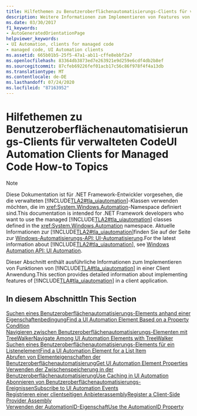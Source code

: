 ```yaml
---
title: Hilfethemen zu Benutzeroberflächenautomatisierungs-Clients für verwalteten Code
description: Weitere Informationen zum Implementieren von Features von Microsoft UI Automation in einer Client Anwendung finden Sie unter Links zu verwalteten Code Themen zur Vorgehensweise.
ms.date: 03/30/2017
f1_keywords:
- AutoGeneratedOrientationPage
helpviewer_keywords:
- UI Automation, clients for managed code
- managed code, UI Automation clients
ms.assetid: 665b01b5-25f5-47a1-ab11-cffe8ebbf2a7
ms.openlocfilehash: 83364db3873ed7e263921e9d259e6cdf4db2b8ef
ms.sourcegitcommit: 87cfeb69226fef01acb17c56c86f978f4f4a13db
ms.translationtype: MT
ms.contentlocale: de-DE
ms.lasthandoff: 07/24/2020
ms.locfileid: "87163952"
---
```

# <a name="ui-automation-clients-for-managed-code-how-to-topics"></a><span data-ttu-id="3ba45-103">Hilfethemen zu Benutzeroberflächenautomatisierungs-Clients für verwalteten Code</span><span class="sxs-lookup"><span data-stu-id="3ba45-103">UI Automation Clients for Managed Code How-to Topics</span></span>
> [!NOTE]
> <span data-ttu-id="3ba45-104">Diese Dokumentation ist für .NET Framework-Entwickler vorgesehen, die die verwalteten [!INCLUDE[TLA2#tla_uiautomation](../../../includes/tla2sharptla-uiautomation-md.md)]-Klassen verwenden möchten, die im <xref:System.Windows.Automation>-Namespace definiert sind.</span><span class="sxs-lookup"><span data-stu-id="3ba45-104">This documentation is intended for .NET Framework developers who want to use the managed [!INCLUDE[TLA2#tla_uiautomation](../../../includes/tla2sharptla-uiautomation-md.md)] classes defined in the <xref:System.Windows.Automation> namespace.</span></span> <span data-ttu-id="3ba45-105">Aktuelle Informationen zur [!INCLUDE[TLA2#tla_uiautomation](../../../includes/tla2sharptla-uiautomation-md.md)]finden Sie auf der Seite zur [Windows-Automatisierungs-API: UI-Automatisierung](/windows/win32/winauto/entry-uiauto-win32).</span><span class="sxs-lookup"><span data-stu-id="3ba45-105">For the latest information about [!INCLUDE[TLA2#tla_uiautomation](../../../includes/tla2sharptla-uiautomation-md.md)], see [Windows Automation API: UI Automation](/windows/win32/winauto/entry-uiauto-win32).</span></span>  
  
 <span data-ttu-id="3ba45-106">Dieser Abschnitt enthält ausführliche Informationen zum Implementieren von Funktionen von [!INCLUDE[TLA#tla_uiautomation](../../../includes/tlasharptla-uiautomation-md.md)] in einer Client Anwendung.</span><span class="sxs-lookup"><span data-stu-id="3ba45-106">This section provides detailed information about implementing features of [!INCLUDE[TLA#tla_uiautomation](../../../includes/tlasharptla-uiautomation-md.md)] in a client application.</span></span>  
  
## <a name="in-this-section"></a><span data-ttu-id="3ba45-107">In diesem Abschnitt</span><span class="sxs-lookup"><span data-stu-id="3ba45-107">In This Section</span></span>  
 [<span data-ttu-id="3ba45-108">Suchen eines Benutzeroberflächenautomatisierungs-Elements anhand einer Eigenschaftenbedingung</span><span class="sxs-lookup"><span data-stu-id="3ba45-108">Find a UI Automation Element Based on a Property Condition</span></span>](find-a-ui-automation-element-based-on-a-property-condition.md)  
 [<span data-ttu-id="3ba45-109">Navigieren zwischen Benutzeroberflächenautomatisierungs-Elementen mit TreeWalker</span><span class="sxs-lookup"><span data-stu-id="3ba45-109">Navigate Among UI Automation Elements with TreeWalker</span></span>](navigate-among-ui-automation-elements-with-treewalker.md)  
 [<span data-ttu-id="3ba45-110">Suchen eines Benutzeroberflächenautomatisierungs-Elements für ein Listenelement</span><span class="sxs-lookup"><span data-stu-id="3ba45-110">Find a UI Automation Element for a List Item</span></span>](find-a-ui-automation-element-for-a-list-item.md)  
 [<span data-ttu-id="3ba45-111">Abrufen von Elementeigenschaften der Benutzeroberflächenautomatisierung</span><span class="sxs-lookup"><span data-stu-id="3ba45-111">Get UI Automation Element Properties</span></span>](get-ui-automation-element-properties.md)  
 [<span data-ttu-id="3ba45-112">Verwenden der Zwischenspeicherung in der Benutzeroberflächenautomatisierung</span><span class="sxs-lookup"><span data-stu-id="3ba45-112">Use Caching in UI Automation</span></span>](use-caching-in-ui-automation.md)  
 [<span data-ttu-id="3ba45-113">Abonnieren von Benutzeroberflächenautomatisierungs-Ereignissen</span><span class="sxs-lookup"><span data-stu-id="3ba45-113">Subscribe to UI Automation Events</span></span>](subscribe-to-ui-automation-events.md)  
 [<span data-ttu-id="3ba45-114">Registrieren einer clientseitigen Anbieterassembly</span><span class="sxs-lookup"><span data-stu-id="3ba45-114">Register a Client-Side Provider Assembly</span></span>](register-a-client-side-provider-assembly.md)  
 [<span data-ttu-id="3ba45-115">Verwenden der AutomationID-Eigenschaft</span><span class="sxs-lookup"><span data-stu-id="3ba45-115">Use the AutomationID Property</span></span>](use-the-automationid-property.md)
